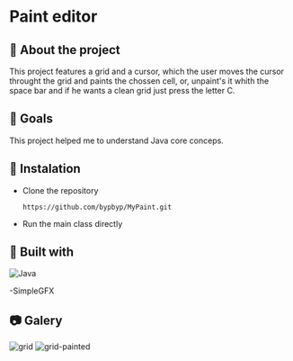 # Paint editor

## :beginner: About the project
This project features a grid and a cursor, which the user moves the cursor throught the grid
and paints the chossen cell, or, unpaint's it whith the space bar and if he wants a clean grid just press the letter C.

## :dart: Goals
This project helped me to understand Java core conceps.

## :electric_plug: Instalation
- Clone the repository
    ```
  https://github.com/bypbyp/MyPaint.git
  ```
- Run the main class directly
 
## :hammer: Built with
![Java](https://img.shields.io/badge/java-%23ED8B00.svg?style=for-the-badge&logo=openjdk&logoColor=white)

-SimpleGFX

## :camera: Galery
![grid](https://github.com/user-attachments/assets/54618f98-8767-4014-9310-b6574e601a87)
![grid-painted](https://github.com/user-attachments/assets/3977ddf0-f13f-416d-9e98-fbc7e7e6daa7)
